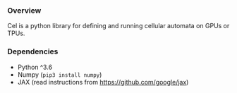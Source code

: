 ### Overview

Cel is a python library for defining and running cellular automata on GPUs or TPUs.

### Dependencies

- Python ^3.6
- Numpy (`pip3 install numpy`)
- JAX (read instructions from https://github.com/google/jax)

